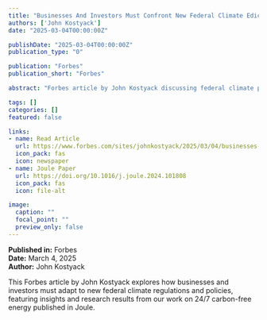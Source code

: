 ```yaml
---
title: "Businesses And Investors Must Confront New Federal Climate Edicts"
authors: ['John Kostyack']
date: "2025-03-04T00:00:00Z"

publishDate: "2025-03-04T00:00:00Z"
publication_type: "0"

publication: "Forbes"
publication_short: "Forbes"

abstract: "Forbes article by John Kostyack discussing federal climate policies and their implications for businesses and investors, featuring research results from our Joule paper."

tags: []
categories: []
featured: false

links:
- name: Read Article
  url: https://www.forbes.com/sites/johnkostyack/2025/03/04/businesses-and-investors-must-confront-new-federal-climate-edicts/
  icon_pack: fas
  icon: newspaper
- name: Joule Paper
  url: https://doi.org/10.1016/j.joule.2024.101808
  icon_pack: fas
  icon: file-alt

image:
  caption: ""
  focal_point: ""
  preview_only: false
---
```


**Published in:** Forbes  
**Date:** March 4, 2025  
**Author:** John Kostyack

This Forbes article by John Kostyack explores how businesses and investors must adapt to new federal climate regulations and policies, featuring insights and research results from our work on 24/7 carbon-free energy published in Joule.
